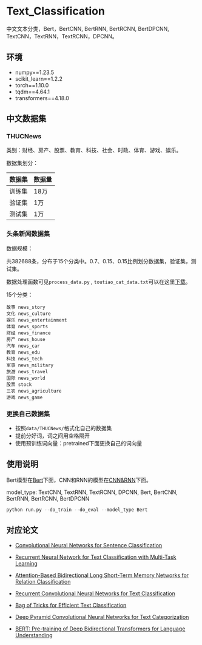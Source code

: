 # Text_Classification

中文文本分类，Bert，BertCNN, BertRNN, BertRCNN, BertDPCNN, TextCNN，TextRNN，TextRCNN，DPCNN。

## 环境

- numpy==1.23.5
- scikit_learn==1.2.2
- torch==1.10.0
- tqdm==4.64.1
- transformers==4.18.0

## 中文数据集

### THUCNews
类别：财经、房产、股票、教育、科技、社会、时政、体育、游戏、娱乐。

数据集划分：

数据集|数据量
--|--
训练集|18万
验证集|1万
测试集|1万

### 头条新闻数据集

数据规模：

共382688条，分布于15个分类中。0.7、0.15、0.15比例划分数据集，验证集，测试集。

数据处理函数可见`process_data.py` , `toutiao_cat_data.txt`可以在这里[下载](https://github.com/aceimnorstuvwxz/toutiao-text-classfication-dataset)。


15个分类：

```
故事 news_story
文化 news_culture
娱乐 news_entertainment
体育 news_sports
财经 news_finance
房产 news_house
汽车 news_car
教育 news_edu 
科技 news_tech
军事 news_military
旅游 news_travel
国际 news_world
股票 stock
三农 news_agriculture
游戏 news_game
```
### 更换自己数据集

- 按照`data/THUCNews/`格式化自己的数据集
- 提前分好词，词之间用空格隔开
- 使用预训练词向量：pretrained下面更换自己的词向量



## 使用说明
Bert模型在[Bert](Bert/)下面，CNN和RNN的模型在[CNN&RNN](CNN&RNN)下面。

model_type: TextCNN, TextRNN, TextRCNN, DPCNN, Bert, BertCNN, BertRNN, BertRCNN, BertDPCNN
```python
python run.py --do_train --do_eval --model_type Bert
```


## 对应论文

-  [Convolutional Neural Networks for Sentence Classification](http://emnlp2014.org/papers/pdf/EMNLP2014181.pdf)

- [Recurrent Neural Network for Text Classification with Multi-Task Learning](https://www.ijcai.org/Proceedings/16/Papers/408.pdf)

- [Attention-Based Bidirectional Long Short-Term Memory Networks for Relation Classification](https://aclanthology.org/P16-2034.pdf)

- [Recurrent Convolutional Neural Networks for Text Classification](https://www.researchgate.net/publication/326185899_A_text_classification_model_using_convolution_neural_network_and_recurrent_neural_network)
- [Bag of Tricks for Efficient Text Classification](https://aclanthology.org/E17-2068.pdf)
- [Deep Pyramid Convolutional Neural Networks for Text Categorization](https://aclanthology.org/P17-1052.pdf)

- [BERT: Pre-training of Deep Bidirectional Transformers for Language Understanding](https://static.aminer.cn/upload/pdf/program/5bdc31b417c44a1f58a0b8c2_0.pdf)
